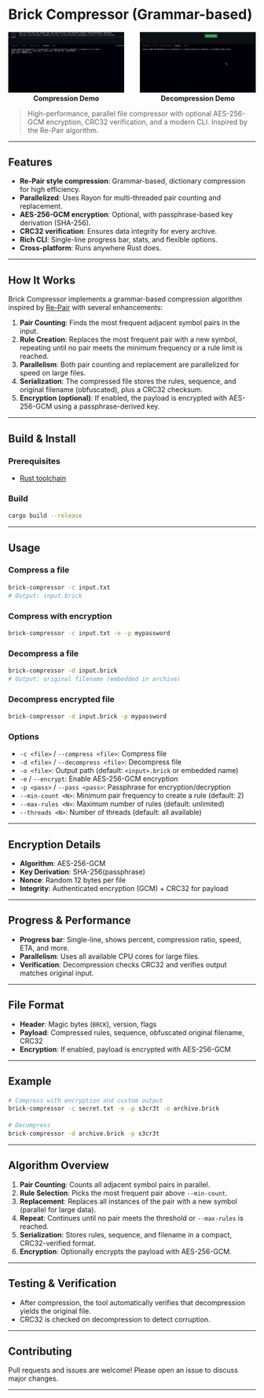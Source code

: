 
# Brick Compressor (Grammar-based)




<div style="display: flex; flex-direction: row; gap: 32px;">
	<div style="display: inline-block; text-align: center;">
		<img src="./demo/compression.gif" alt="Compression Demo" width="400"><br>
		<b>Compression Demo</b>
	</div>
	<div style="display: inline-block; text-align: center;">
		<img src="./demo/decompression.gif" alt="Decompression Demo" width="400"><br>
		<b>Decompression Demo</b>
	</div>
</div>

> High-performance, parallel file compressor with optional AES-256-GCM encryption, CRC32 verification, and a modern CLI. Inspired by the Re-Pair algorithm.

---

## Features

- **Re-Pair style compression**: Grammar-based, dictionary compression for high efficiency.
- **Parallelized**: Uses Rayon for multi-threaded pair counting and replacement.
- **AES-256-GCM encryption**: Optional, with passphrase-based key derivation (SHA-256).
- **CRC32 verification**: Ensures data integrity for every archive.
- **Rich CLI**: Single-line progress bar, stats, and flexible options.
- **Cross-platform**: Runs anywhere Rust does.

---

## How It Works

Brick Compressor implements a grammar-based compression algorithm inspired by [Re-Pair](https://en.wikipedia.org/wiki/Re-Pair) with several enhancements:

1. **Pair Counting**: Finds the most frequent adjacent symbol pairs in the input.
2. **Rule Creation**: Replaces the most frequent pair with a new symbol, repeating until no pair meets the minimum frequency or a rule limit is reached.
3. **Parallelism**: Both pair counting and replacement are parallelized for speed on large files.
4. **Serialization**: The compressed file stores the rules, sequence, and original filename (obfuscated), plus a CRC32 checksum.
5. **Encryption (optional)**: If enabled, the payload is encrypted with AES-256-GCM using a passphrase-derived key.

---

## Build & Install

### Prerequisites
- [Rust toolchain](https://www.rust-lang.org/tools/install)

### Build
```sh
cargo build --release
```

---

## Usage

### Compress a file
```sh
brick-compressor -c input.txt
# Output: input.brick
```

### Compress with encryption
```sh
brick-compressor -c input.txt -e -p mypassword
```

### Decompress a file
```sh
brick-compressor -d input.brick
# Output: original filename (embedded in archive)
```

### Decompress encrypted file
```sh
brick-compressor -d input.brick -p mypassword
```

### Options

- `-c <file>` / `--compress <file>`: Compress file
- `-d <file>` / `--decompress <file>`: Decompress file
- `-o <file>`: Output path (default: `<input>.brick` or embedded name)
- `-e` / `--encrypt`: Enable AES-256-GCM encryption
- `-p <pass>` / `--pass <pass>`: Passphrase for encryption/decryption
- `--min-count <N>`: Minimum pair frequency to create a rule (default: 2)
- `--max-rules <N>`: Maximum number of rules (default: unlimited)
- `--threads <N>`: Number of threads (default: all available)

---

## Encryption Details

- **Algorithm**: AES-256-GCM
- **Key Derivation**: SHA-256(passphrase)
- **Nonce**: Random 12 bytes per file
- **Integrity**: Authenticated encryption (GCM) + CRC32 for payload

---

## Progress & Performance

- **Progress bar**: Single-line, shows percent, compression ratio, speed, ETA, and more.
- **Parallelism**: Uses all available CPU cores for large files.
- **Verification**: Decompression checks CRC32 and verifies output matches original input.

---

## File Format

- **Header**: Magic bytes (`BRCK`), version, flags
- **Payload**: Compressed rules, sequence, obfuscated original filename, CRC32
- **Encryption**: If enabled, payload is encrypted with AES-256-GCM

---

## Example

```sh
# Compress with encryption and custom output
brick-compressor -c secret.txt -e -p s3cr3t -o archive.brick

# Decompress
brick-compressor -d archive.brick -p s3cr3t
```

---

## Algorithm Overview

1. **Pair Counting**: Counts all adjacent symbol pairs in parallel.
2. **Rule Selection**: Picks the most frequent pair above `--min-count`.
3. **Replacement**: Replaces all instances of the pair with a new symbol (parallel for large data).
4. **Repeat**: Continues until no pair meets the threshold or `--max-rules` is reached.
5. **Serialization**: Stores rules, sequence, and filename in a compact, CRC32-verified format.
6. **Encryption**: Optionally encrypts the payload with AES-256-GCM.

---

## Testing & Verification

- After compression, the tool automatically verifies that decompression yields the original file.
- CRC32 is checked on decompression to detect corruption.

---

## Contributing

Pull requests and issues are welcome! Please open an issue to discuss major changes.

---
